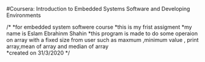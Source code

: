 #Coursera: Introduction to Embedded Systems Software and Developing Environments

/*
*for embedded system softwere course 
*this is my frist assigment 
*my name is  Eslam Ebrahinm Shahin
*this program is made to do some operaion on array with a
fixed size from user such as maxmum ,minimum value , print array,mean of array and median of array  
*created on 31/3/2020
*/


